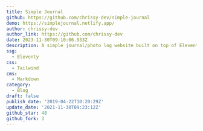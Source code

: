 ```yaml
---
title: Simple Journal
github: https://github.com/chrissy-dev/simple-journal
demo: https://simplejournal.netlify.app/
author: chrissy-dev
author_link: https://github.com/chrissy-dev
date: 2023-11-30T09:10:06.933Z
description: A simple journal/photo log website built on top of Eleventy (11ty).
ssg:
  - Eleventy
css:
  - Tailwind
cms:
  - Markdown
category:
  - Blog
draft: false
publish_date: '2019-04-22T10:20:29Z'
update_date: '2021-11-30T09:23:12Z'
github_star: 48
github_fork: 3
---
```

